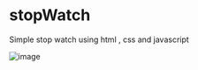 # stopWatch
Simple stop watch using html , css and javascript

![image](https://github.com/Omarbida/stopWatch/raw/master/screen.png)
